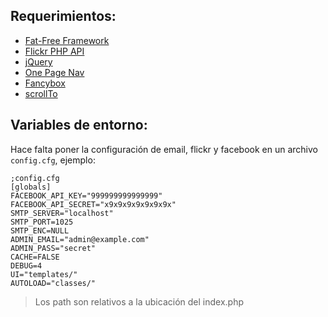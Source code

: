 Requerimientos:
------------

- [Fat-Free Framework](http://fatfree.sourceforge.net/)
- [Flickr PHP API](https://github.com/glamorous/Flickr-PHP-API)
- [jQuery](http://fancybox.net/)
- [One Page Nav ](https://github.com/davist11/jQuery-One-Page-Nav)
- [Fancybox](http://fancybox.net/)
- [scrollTo](http://plugins.jquery.com/project/ScrollTo)


Variables de entorno:
------------

Hace falta poner la configuración de email, flickr y facebook en un archivo 
`config.cfg`, ejemplo:

    ;config.cfg
    [globals]
    FACEBOOK_API_KEY="999999999999999"
    FACEBOOK_API_SECRET="x9x9x9x9x9x9x9x"
    SMTP_SERVER="localhost"
    SMTP_PORT=1025
    SMTP_ENC=NULL
    ADMIN_EMAIL="admin@example.com"
    ADMIN_PASS="secret"
    CACHE=FALSE
    DEBUG=4
    UI="templates/"
    AUTOLOAD="classes/"

> Los path son relativos a la ubicación del index.php

